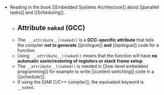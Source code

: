 - Reading in the book [[Embedded Systems Architecture]] about [[parallell tasks]] and [[Scheduling]].
  -  ## Attribute `naked` (GCC)
  -  The ` __attribute__((naked))` is a **GCC-specific attribute** that tells the compiler **not to generate** [[prologue]] **and** [[epilogue]] code for a function.
  -  Using ` __attribute__((naked))` means that the function will have **no automatic savin/restoring of registers or stack frame setup**.
  -  The  `__attribute__((naked))` is needed in [[low-level embedded programming]] for example to write [[context switching]] code in a [[scheduler]].
  -  If using the [[IAR C/C++ compiler]], the equivalent keyword is `__naked`.

